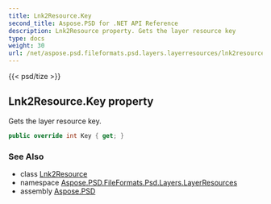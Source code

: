 ```yaml
---
title: Lnk2Resource.Key
second_title: Aspose.PSD for .NET API Reference
description: Lnk2Resource property. Gets the layer resource key
type: docs
weight: 30
url: /net/aspose.psd.fileformats.psd.layers.layerresources/lnk2resource/key/
---
```

{{< psd/tize >}}
## Lnk2Resource.Key property

Gets the layer resource key.

```csharp
public override int Key { get; }
```

### See Also

* class [Lnk2Resource](../)
* namespace [Aspose.PSD.FileFormats.Psd.Layers.LayerResources](../../lnk2resource/)
* assembly [Aspose.PSD](../../../)


